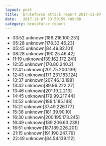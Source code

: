```yaml
---
layout: post
title:  bruteforce attack report 2017-11-07
date:   2017-11-07 23:59:59 +09:00
category: bruteforce report
---
```


* 03:52 unknown[186.216.100.251]
* 05:28 unknown[178.33.46.23]
* 05:45 unknown[84.49.82.101]
* 08:28 unknown[190.25.46.42]
* 11:19 unknown[139.162.172.241]
* 12:35 unknown[170.80.240.2]
* 12:41 unknown[201.75.200.139]
* 12:43 unknown[171.231.183.124]
* 13:37 unknown[207.46.13.198]
* 13:42 unknown[89.96.222.27]
* 13:46 unknown[201.19.2.213]
* 14:45 unknown[179.99.217.44]
* 14:52 unknown[189.1.185.148]
* 15:21 unknown[37.49.226.177]
* 15:38 unknown[181.39.90.10]
* 16:30 unknown[200.195.173.245]
* 16:49 unknown[189.206.63.239]
* 16:51 unknown[187.189.226.201]
* 21:15 unknown[191.190.247.79]
* 22:49 unknown[84.54.139.112]
